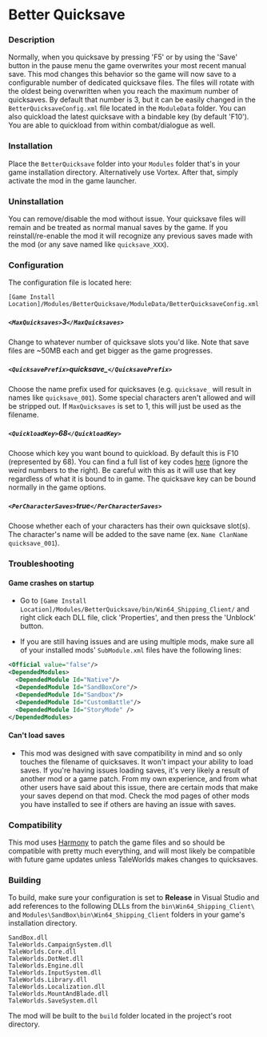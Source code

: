 # Better Quicksave
### Description

Normally, when you quicksave by pressing 'F5' or by using the 'Save' button in the pause menu the game overwrites your most recent manual save. This mod changes this behavior so the game will now save to a configurable number of dedicated quicksave files. The files will rotate with the oldest being overwritten when you reach the maximum number of quicksaves. By default that number is 3, but it can be easily changed in the `BetterQuicksaveConfig.xml` file located in the `ModuleData` folder. You can also quickload the latest quicksave with a bindable key (by default 'F10'). You are able to quickload from within combat/dialogue as well.

### Installation

Place the  `BetterQuicksave` folder into your `Modules` folder that's in your game installation directory. Alternatively use Vortex. After that, simply activate the mod in the game launcher.

### Uninstallation

You can remove/disable the mod without issue. Your quicksave files will remain and be treated as normal manual saves by the game. If you reinstall/re-enable the mod it will recognize any previous saves made with the mod (or any save named like `quicksave_XXX`).

### Configuration

The configuration file is located here:

`[Game Install Location]/Modules/BetterQuicksave/ModuleData/BetterQuicksaveConfig.xml`

##### `<MaxQuicksaves>`3`</MaxQuicksaves>`
Change to whatever number of quicksave slots you'd like. Note that save files are ~50MB each and get bigger as the game progresses.

##### `<QuicksavePrefix>`quicksave_`</QuicksavePrefix>`
Choose the name prefix used for quicksaves (e.g. `quicksave_` will result in names like `quicksave_001`). Some special characters aren't allowed and will be stripped out. If `MaxQuicksaves` is set to 1, this will just be used as the filename.

##### `<QuickloadKey>`68`</QuickloadKey>`
Choose which key you want bound to quickload. By default this is F10 (represented by 68). You can find a full list of key codes [here](https://gist.github.com/5ubdude/ef5b111d77231274572564888eaf6f25) (ignore the weird numbers to the right). Be careful with this as it will use that key regardless of what it is bound to in game. The quicksave key can be bound normally in the game options.

##### `<PerCharacterSaves>`true`</PerCharacterSaves>`
Choose whether each of your characters has their own quicksave slot(s). The character's name will be added to the save name (ex. `Name ClanName quicksave_001`).

### Troubleshooting

#### Game crashes on startup
- Go to `[Game Install Location]/Modules/BetterQuicksave/bin/Win64_Shipping_Client/` and right click each DLL file, click 'Properties', and then press the 'Unblock' button.

- If you are still having issues and are using multiple mods, make sure all of your installed mods' `SubModule.xml` files have the following lines:
```xml
<Official value="false"/>
<DependedModules>
  <DependedModule Id="Native"/>
  <DependedModule Id="SandBoxCore"/>
  <DependedModule Id="Sandbox"/>
  <DependedModule Id="CustomBattle"/>
  <DependedModule Id="StoryMode" />
</DependedModules>
```

#### Can't load saves
- This mod was designed with save compatibility in mind and so only touches the filename of quicksaves. It won't impact your ability to load saves. If you're having issues loading saves, it's very likely a result of another mod or a game patch. From my own experience, and from what other users have said about this issue, there are certain mods that make your saves depend on that mod. Check the mod pages of other mods you have installed to see if others are having an issue with saves.

### Compatibility

This mod uses [Harmony](https://harmony.pardeike.net/) to patch the game files and so should be compatible with pretty much everything, and will most likely be compatible with future game updates unless TaleWorlds makes changes to quicksaves.

### Building

To build, make sure your configuration is set to **Release** in Visual Studio and add references to the following DLLs from the `bin\Win64_Shipping_Client\` and `Modules\SandBox\bin\Win64_Shipping_Client` folders in your game's installation directory.
```
SandBox.dll
TaleWorlds.CampaignSystem.dll
TaleWorlds.Core.dll
TaleWorlds.DotNet.dll
TaleWorlds.Engine.dll
TaleWorlds.InputSystem.dll
TaleWorlds.Library.dll
TaleWorlds.Localization.dll
TaleWorlds.MountAndBlade.dll
TaleWorlds.SaveSystem.dll
```
The mod will be built to the `build` folder located in the project's root directory.
